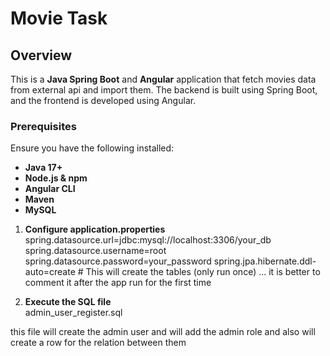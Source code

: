 # **Movie Task**  

## **Overview**  
This is a **Java Spring Boot** and **Angular** application that fetch movies data from external api and import them. The backend is built using Spring Boot, and the frontend is developed using Angular.  

### Prerequisites  
Ensure you have the following installed:  
- **Java 17+**  
- **Node.js & npm**  
- **Angular CLI**  
- **Maven**  
- **MySQL**  

1. **Configure application.properties**  
spring.datasource.url=jdbc:mysql://localhost:3306/your_db
spring.datasource.username=root
spring.datasource.password=your_password
spring.jpa.hibernate.ddl-auto=create  # This will create the tables (only run once) ... it is better to comment it after the app run for the first time 

2. **Execute the SQL file**  
admin_user_register.sql

this file will create the admin user and will add the admin role and also will create a row for the relation between them 




